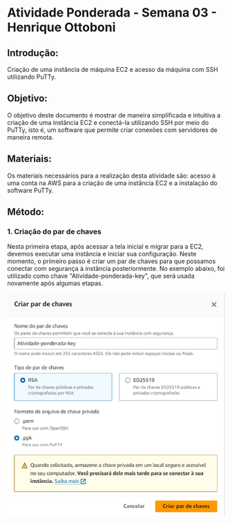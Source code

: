 # Atividade Ponderada - Semana 03 - Henrique Ottoboni

## Introdução:

Criação de uma instância de máquina EC2 e acesso da máquina com SSH utilizando PuTTy.

## Objetivo:

O objetivo deste documento é mostrar de maneira simplificada e intuitiva a criação de uma instância EC2 e conectá-la utilizando SSH por meio do PuTTy, isto é, um software que permite criar conexões com servidores de maneira remota.

## Materiais:

Os materiais necessários para a realização desta atividade são: acesso à uma conta na AWS para a criação de uma instância EC2 e a instalação do software PuTTy.

## Método:

### 1. Criação do par de chaves

Nesta primeira etapa, após acessar a tela inicial e migrar para a EC2, devemos executar uma instância e iniciar sua configuração. Neste momento, o primeiro passo é criar um par de chaves para que possamos conectar com segurança à instância posteriormente. No exemplo abaixo, foi utilizado como chave "Atividade-ponderada-key", que será usada novamente após algumas etapas.

<img src='./img/imagem 1.png'>

